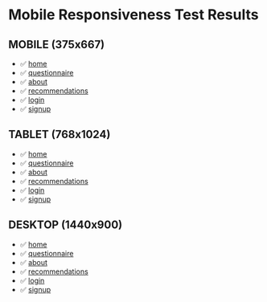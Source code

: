 # Mobile Responsiveness Test Results


## MOBILE (375x667)

- ✅ [home](/Users/Mike/healthshare-site/mobile-test-screenshots/home-mobile.png)
- ✅ [questionnaire](/Users/Mike/healthshare-site/mobile-test-screenshots/questionnaire-mobile.png)
- ✅ [about](/Users/Mike/healthshare-site/mobile-test-screenshots/about-mobile.png)
- ✅ [recommendations](/Users/Mike/healthshare-site/mobile-test-screenshots/recommendations-mobile.png)
- ✅ [login](/Users/Mike/healthshare-site/mobile-test-screenshots/login-mobile.png)
- ✅ [signup](/Users/Mike/healthshare-site/mobile-test-screenshots/signup-mobile.png)

## TABLET (768x1024)

- ✅ [home](/Users/Mike/healthshare-site/mobile-test-screenshots/home-tablet.png)
- ✅ [questionnaire](/Users/Mike/healthshare-site/mobile-test-screenshots/questionnaire-tablet.png)
- ✅ [about](/Users/Mike/healthshare-site/mobile-test-screenshots/about-tablet.png)
- ✅ [recommendations](/Users/Mike/healthshare-site/mobile-test-screenshots/recommendations-tablet.png)
- ✅ [login](/Users/Mike/healthshare-site/mobile-test-screenshots/login-tablet.png)
- ✅ [signup](/Users/Mike/healthshare-site/mobile-test-screenshots/signup-tablet.png)

## DESKTOP (1440x900)

- ✅ [home](/Users/Mike/healthshare-site/mobile-test-screenshots/home-desktop.png)
- ✅ [questionnaire](/Users/Mike/healthshare-site/mobile-test-screenshots/questionnaire-desktop.png)
- ✅ [about](/Users/Mike/healthshare-site/mobile-test-screenshots/about-desktop.png)
- ✅ [recommendations](/Users/Mike/healthshare-site/mobile-test-screenshots/recommendations-desktop.png)
- ✅ [login](/Users/Mike/healthshare-site/mobile-test-screenshots/login-desktop.png)
- ✅ [signup](/Users/Mike/healthshare-site/mobile-test-screenshots/signup-desktop.png)